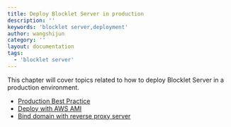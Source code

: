 ```yaml
---
title: Deploy Blocklet Server in production
description: ''
keywords: 'blocklet server,deployment'
author: wangshijun
category: ''
layout: documentation
tags:
  - 'blocklet server'
---
```


This chapter will cover topics related to how to deploy Blocklet Server in a production environment.

- [Production Best Practice](./best-practice)
- [Deploy with AWS AMI](./from-aws-ami)
- [Bind domain with reverse proxy server](./behind-reverse-proxy)

